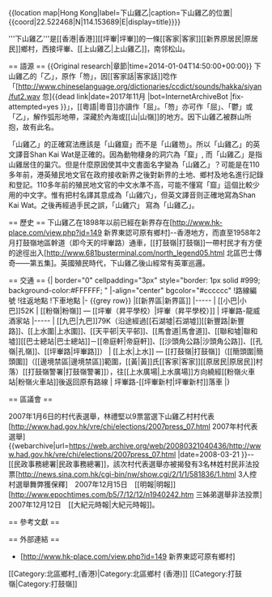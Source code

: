 {{location map|Hong Kong|label=下山雞乙|caption=下山雞乙的位置|{{coord|22.522468|N|114.153689|E|display=title}}}}

'''下山雞乙'''是[[香港|香港]][[坪輋|坪輋]]的一條[[客家|客家]][[新界原居民|原居民]]鄉村，西接坪輋、[[上山雞乙|上山雞乙]]，南邻松山。

== 語源 ==
{{Original research|章節|time=2014-01-04T14:50:00+00:00}}
下山雞乙的「乙」，原作「笏」，因[[客家話|客家話]]唸作「[http://www.chineselanguage.org/dictionaries/ccdict/sounds/hakka/siyan/fut2.wav 忽]{{dead link|date=2017年11月 |bot=InternetArchiveBot |fix-attempted=yes }}」，[[粵語|粵音]]亦讀作「屈」。「笏」亦可作「屈」、「鬱」或「乙」，解作弧形地帶，深藏於內海或[[山|山嶺]]的地方。因下山雞乙被群山所抱，故有此名。

「山雞乙」的正確寫法應該是「山雞窟」而不是「山雞笏」。所以「山雞乙」的英文譯音Shan Kai Wat是正確的。因為動物棲身的洞穴為「窟」, 而「山雞乙」是指山雞居住的巢穴。但是什麼原因使其中文書面名字變為「山雞乙」？可能是在110多年前，港英殖民地文官在政府接收新界之後對新界的土地、鄉村及地名進行記錄和登記。110多年前的殖民地文官的中文水準不高，可能不懂寫「窟」這個比較少用的中文字。惟有把村名譯其意成為「山雞穴」，但英文譯音则正確地寫為Shan Kai Wat。之後再經過手民之誤，「山雞穴」 寫為「山雞乙」。

== 歷史 ==
下山雞乙在1898年以前已經在新界存在<ref>[http://www.hk-place.com/view.php?id=149 新界東認可原有鄉村]--香港地方</ref>，而直至1958年2月打鼓嶺地區幹道（即今天的坪輋路）通車，[[打鼓嶺|打鼓嶺]]一帶村民才有方便的途徑出入<ref>[http://www.681busterminal.com/north_legend05.html 北區巴士傳奇——第五集]</ref>。英國殖民時代，下山雞乙後山經常有英軍巡邏。

== 交通 ==
{| border="0"  cellpadding="3px" style="border: 1px solid #999; background-color:#FFFFFF; "
|-align="center" bgcolor="#cccccc"
!路線編號
!往返地點
!下車地點
|- {{grey row}}
|[[新界區|新界區]]
|-----
| [[小巴|小巴]]52K
| [[粉嶺|粉嶺]] — [[坪輋（昇平學校）|坪輋（昇平學校）]]
| 坪輋路-龍威酒家站
|-----
| [[九巴|九巴]]79K（沿途經過[[石湖墟|石湖墟]][[新豐路|新豐路]]、[[上水圍|上水圍]]、[[天平邨|天平邨]]、[[馬會道|馬會道]]、[[聯和墟|聯和墟]][[巴士總站|巴士總站]]－[[帝庭軒|帝庭軒]]、[[沙頭角公路|沙頭角公路]]、[[孔嶺|孔嶺]]、[[坪輋路|坪輋路]]）
| [[上水|上水]] — [[打鼓嶺|打鼓嶺]]（[[簡頭圍|簡頭圍]]（[[邊境禁區|邊境禁區]]範圍，[[黃|黃]]氏[[客家|客家]][[原居民|原居民]]村落）[[打鼓嶺警署|打鼓嶺警署]]），往[[上水廣場|上水廣場]]方向繞經[[粉嶺火車站|粉嶺火車站]]後返回原有路線
| 坪輋路-[[坪輋新村|坪輋新村]]落車
|}

== 區議會 ==

2007年1月6日的村代表選舉，林禮堅以9票當選下山雞乙村村代表<ref>[http://www.had.gov.hk/vre/chi/elections/2007press_07.html 2007年村代表選舉] {{webarchive|url=https://web.archive.org/web/20080321040436/http://www.had.gov.hk/vre/chi/elections/2007press_07.html |date=2008-03-21 }}--[[民政事務總署|民政事務總署]]</ref>，該次村代表選舉亦被揭發有3名林姓村民非法投票<ref>[http://news.sina.com.hk/cgi-bin/nw/show.cgi/2/1/1/581836/1.html 3人控村選舉舞弊獲保釋]　2007年12月15日　[[明報|明報]]</ref><ref>[http://www.epochtimes.com/b5/7/12/12/n1940242.htm 三姊弟選舉非法投票]　2007年12月12日　[[大紀元時報|大紀元時報]]</ref>。

== 參考文獻 ==
<references/>

== 外部連結 ==
* [http://www.hk-place.com/view.php?id=149 新界東認可原有鄉村]

[[Category:北區鄉村_(香港)|Category:北區鄉村 (香港)]]
[[Category:打鼓嶺|Category:打鼓嶺]]